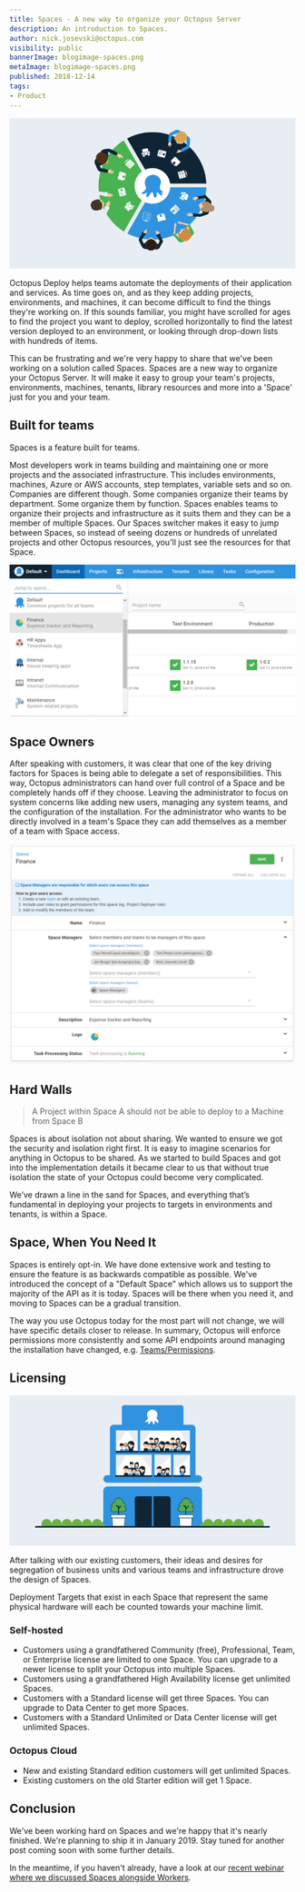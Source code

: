 ```yaml
---
title: Spaces - A new way to organize your Octopus Server
description: An introduction to Spaces.
author: nick.josevski@octopus.com
visibility: public
bannerImage: blogimage-spaces.png
metaImage: blogimage-spaces.png
published: 2018-12-14
tags:
- Product
---
```


![Teams using Octopus Spaces illustration](blogimage-spaces.png)

Octopus Deploy helps teams automate the deployments of their application and services. As time goes on, and as they keep adding projects, environments, and machines, it can become difficult to find the things they're working on. If this sounds familiar, you might have scrolled for ages to find the project you want to deploy, scrolled horizontally to find the latest version deployed to an environment, or looking through drop-down lists with hundreds of items.

This can be frustrating and we're very happy to share that we've been working on a solution called Spaces. Spaces are a new way to organize your Octopus Server. It will make it easy to group your team's projects, environments, machines, tenants, library resources and more into a 'Space' just for you and your team.

## Built for teams

Spaces is a feature built for teams.

Most developers work in teams building and maintaining one or more projects and the associated infrastructure. This includes environments, machines, Azure or AWS accounts, step templates, variable sets and so on. Companies are different though. Some companies organize their teams by department. Some organize them by function. Spaces enables teams to organize their projects and infrastructure as it suits them and they can be a member of multiple Spaces. Our Spaces switcher makes it easy to jump between Spaces, so instead of seeing dozens or hundreds of unrelated projects and other Octopus resources, you'll just see the resources for that Space.

![switcher user interface](switcher.png "width=500")

## Space Owners

After speaking with customers, it was clear that one of the key driving factors for Spaces is being able to delegate a set of responsibilities. This way, Octopus administrators can hand over full control of a Space and be completely hands off if they choose. Leaving the administrator to focus on system concerns like adding new users, managing any system teams, and the configuration of the installation. For the administrator who wants to be directly involved in a team's Space they can add themselves as a member of a team with Space access.

![spaces configuration user interface](spaces-configuration.png "width=500")

## Hard Walls

> A Project within Space A should not be able to deploy to a Machine from Space B

Spaces is about isolation not about sharing. We wanted to ensure we got the security and isolation right first. It is easy to imagine scenarios for anything in Octopus to be shared. As we started to build Spaces and got into the implementation details it became clear to us that without true isolation the state of your Octopus could become very complicated.

We’ve drawn a line in the sand for Spaces, and everything that’s fundamental in deploying your projects to targets in environments and tenants, is within a Space.

## Space, When You Need It

Spaces is entirely opt-in. We have done extensive work and testing to ensure the feature is as backwards compatible as possible. We've introduced the concept of a "Default Space" which allows us to support the majority of the API as it is today. Spaces will be there when you need it, and moving to Spaces can be a gradual transition.

The way you use Octopus today for the most part will not change, we will have specific details closer to release. In summary, Octopus will enforce permissions more consistently and some API endpoints around managing the installation have changed, e.g. [Teams/Permissions](/blog/2018-05/team-configuration-improvements.md).

## Licensing

![Licensing](blogimage-spaces-2.png "width=500")

After talking with our existing customers, their ideas and desires for segregation of business units and various teams and infrastructure drove the design of Spaces.

Deployment Targets that exist in each Space that represent the same physical hardware will each be counted towards your machine limit.

 ### Self-hosted

 - Customers using a grandfathered Community (free), Professional, Team, or Enterprise license are limited to one Space. You can upgrade to a newer license to split your Octopus into multiple Spaces.
 - Customers using a grandfathered High Availability license get unlimited Spaces.
 - Customers with a Standard license will get three Spaces. You can upgrade to Data Center to get more Spaces.
 - Customers with a Standard Unlimited or Data Center license will get unlimited Spaces.

 ### Octopus Cloud

 - New and existing Standard edition customers will get unlimited Spaces.
 - Existing customers on the old Starter edition will get 1 Space.

## Conclusion

We've been working hard on Spaces and we're happy that it's nearly finished. We're planning to ship it in January 2019. Stay tuned for another post coming soon with some further details.

In the meantime, if you haven't already, have a look at our [recent webinar where we discussed Spaces alongside Workers](https://hello.octopus.com/webinar-spaces-workers/on-demand).
